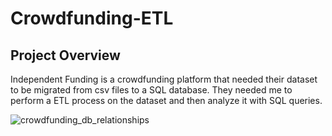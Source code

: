 # Crowdfunding-ETL

## Project Overview
Independent Funding is a crowdfunding platform that needed their dataset to be migrated from csv files to a SQL database.  They needed me to perform a ETL process on the dataset and then analyze it with SQL queries.  


![crowdfunding_db_relationships](https://user-images.githubusercontent.com/115426070/206546501-06c1f460-11c0-4382-afde-7d4ec349e42c.png)

